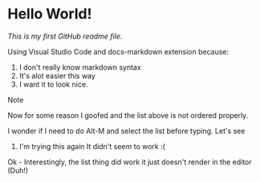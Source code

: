 # Hello World!

*This is my first GitHub readme file.*

Using Visual Studio Code and docs-markdown extension because:
1. I don't really know markdown syntax
1. It's alot easier this way
1. I want it to look nice.

> [!NOTE]
> Now for some reason I goofed and the list above is not ordered properly. 
> 

I wonder if I need to do Alt-M and select the list before typing.  Let's see
1. I'm trying this again 
It didn't seem to work :(

Ok - Interestingly, the list thing did work it just doesn't render in the editor (Duh!)

